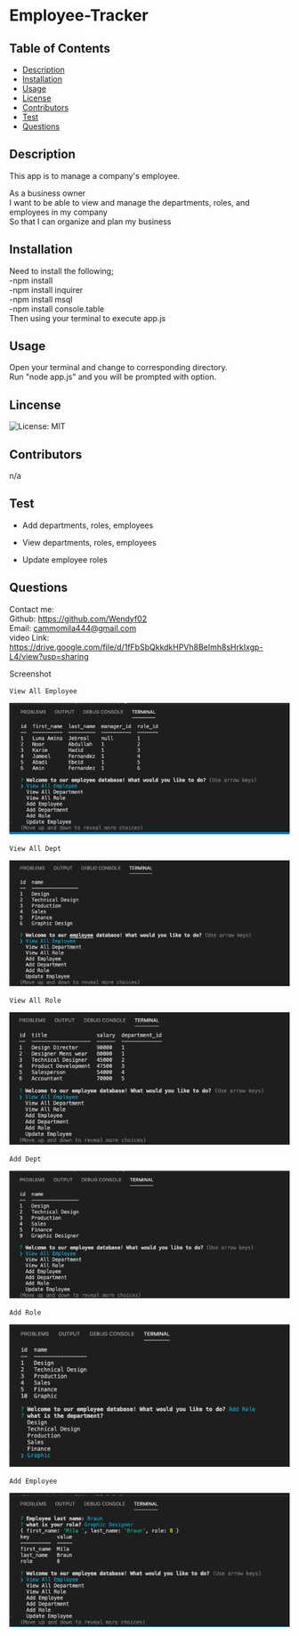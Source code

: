  # Employee-Tracker
 
  ## Table of Contents
  * [Description](#description)
  * [Installation](#installation)
  * [Usage](#usage)
  * [License](#license)
  * [Contributors](#contributors)
  * [Test](#test)
  * [Questions](#questions)
  
  ## Description
  This app is to manage a company's employee.

  As a business owner   
  I want to be able to view and manage the departments, roles, and employees in my company   
  So that I can organize and plan my business    


  ## Installation
  Need to install the following;   
  -npm install   
  -npm install inquirer   
  -npm install msql   
  -npm install console.table    
  Then using your terminal to execute app.js   

  ## Usage
  Open your terminal and change to corresponding directory.   
  Run "node app.js" and you will be prompted  with option.    


  ## Lincense
  ![License: MIT](https://img.shields.io/badge/License-MIT-yellow.svg)

  ## Contributors
  n/a

  ## Test
 * Add departments, roles, employees   

  * View departments, roles, employees   

  * Update employee roles  
  
  ## Questions

  Contact me:   
  Github: https://github.com/Wendyf02  
  Email: cammomila444@gmail.com   
  video Link: https://drive.google.com/file/d/1fFbSbQkkdkHPVh8BeImh8sHrkIxgp-L4/view?usp=sharing    


Screenshot 

    View All Employee   
![GitHub](asset/ViewAllEmployee.png)

    View All Dept   
![GitHub](asset/ViewAllDept.png)

    View All Role  
![GitHub](asset/ViewAllRole.png)

    Add Dept   
![GitHub](asset/AddDept.png)

    Add Role   
![GitHub](asset/AddRole.png)

    Add Employee  
![GitHub](asset/AddEmployee.png)

